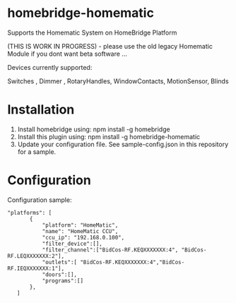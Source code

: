 # homebridge-homematic

Supports the Homematic System on HomeBridge Platform

(THIS IS WORK IN PROGRESS) - please use the old legacy Homematic Module if you dont want beta software ...

Devices currently supported:

Switches , Dimmer , RotaryHandles, WindowContacts, MotionSensor, Blinds



# Installation

1. Install homebridge using: npm install -g homebridge
2. Install this plugin using: npm install -g homebridge-homematic
3. Update your configuration file. See sample-config.json in this repository for a sample. 

# Configuration

Configuration sample:

 ```
"platforms": [
        {
            "platform": "HomeMatic",
            "name": "HomeMatic CCU",
            "ccu_ip": "192.168.0.100",
            "filter_device":[],
            "filter_channel":["BidCos-RF.KEQXXXXXXX:4", "BidCos-RF.LEQXXXXXXX:2"],
            "outlets":[ "BidCos-RF.KEQXXXXXXX:4","BidCos-RF.IEQXXXXXXX:1"],
            "doors":[],
            "programs":[]
        },   
    ]

```